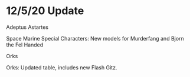# 12/5/20 Update

Adeptus Astartes

Space Marine Special Characters: New models for Murderfang and Bjorn the Fel Handed

Orks

Orks: Updated table, includes new Flash Gitz.
